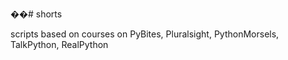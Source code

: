 ��# shorts

scripts based on courses on PyBites, Pluralsight, PythonMorsels, TalkPython, RealPython
